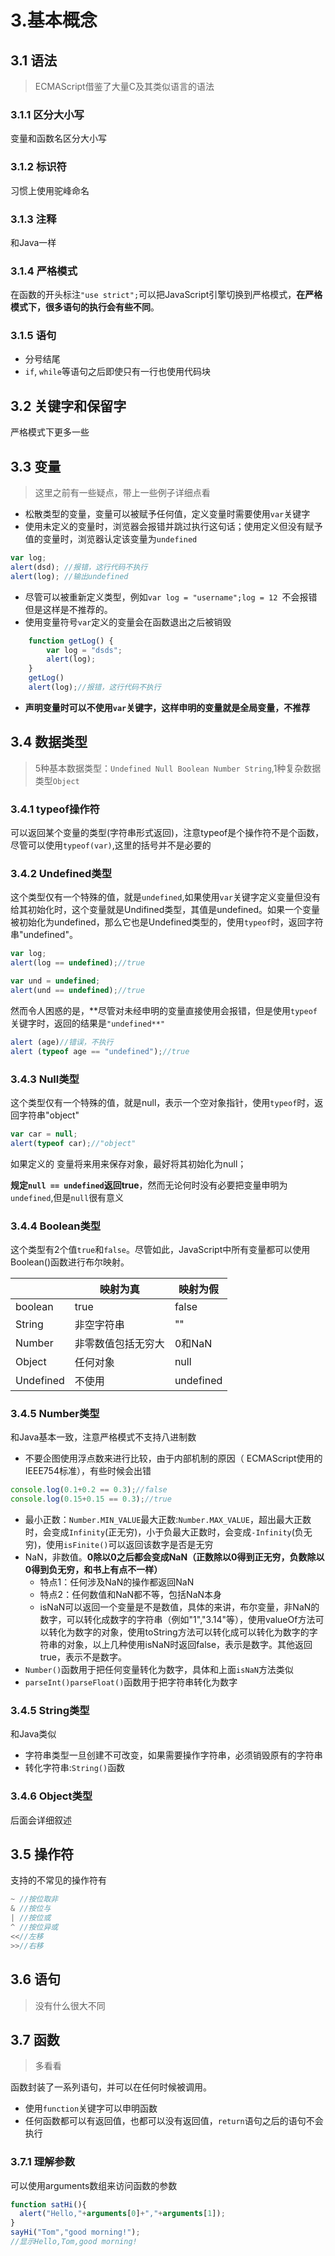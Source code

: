 # 3.基本概念

## 3.1 语法

> ECMAScript借鉴了大量C及其类似语言的语法

### 3.1.1 区分大小写

变量和函数名区分大小写

### 3.1.2 标识符

习惯上使用驼峰命名

### 3.1.3 注释

和Java一样

### 3.1.4 严格模式

在函数的开头标注`"use strict";`可以把JavaScript引擎切换到严格模式，**在严格模式下，很多语句的执行会有些不同**。

### 3.1.5 语句

- 分号结尾
- `if`, `while`等语句之后即使只有一行也使用代码块

## 3.2 关键字和保留字

严格模式下更多一些

## 3.3 变量

> 这里之前有一些疑点，带上一些例子详细点看

- 松散类型的变量，变量可以被赋予任何值，定义变量时需要使用`var`关键字
- 使用未定义的变量时，浏览器会报错并跳过执行这句话；使用定义但没有赋予值的变量时，浏览器认定该变量为`undefined`

```javascript
var log;
alert(dsd); //报错，这行代码不执行
alert(log); //输出undefined
```

- 尽管可以被重新定义类型，例如`var log = "username";log = 12 `不会报错但是这样是不推荐的。
- 使用变量符号`var`定义的变量会在函数退出之后被销毁

```javascript
    function getLog() {
        var log = "dsds";
        alert(log);
    }
    getLog()
    alert(log);//报错，这行代码不执行
```

- **声明变量时可以不使用`var`关键字，这样申明的变量就是全局变量，不推荐**

## 3.4 数据类型

> 5种基本数据类型：`Undefined Null Boolean Number String`,1种复杂数据类型`Object`

### 3.4.1 typeof操作符

可以返回某个变量的类型(字符串形式返回)，注意typeof是个操作符不是个函数，尽管可以使用`typeof(var)`,这里的括号并不是必要的

### 3.4.2 Undefined类型

这个类型仅有一个特殊的值，就是`undefined`,如果使用`var`关键字定义变量但没有给其初始化时，这个变量就是Undifined类型，其值是undefined。如果一个变量被初始化为undefined，那么它也是Undefined类型的，使用`typeof`时，返回字符串"undefined"。

```javascript
var log;
alert(log == undefined);//true

var und = undefined;
alert(und == undefined);//true
```

然而令人困惑的是，**尽管对未经申明的变量直接使用会报错，但是使用`typeof`关键字时，返回的结果是`"undefined**"`

```javascript
alert (age)//错误，不执行
alert (typeof age == "undefined");//true
```

### 3.4.3 Null类型 

这个类型仅有一个特殊的值，就是null，表示一个空对象指针，使用`typeof`时，返回字符串"object"

```javascript
var car = null;
alert(typeof car);//"object"
```

如果定义的 变量将来用来保存对象，最好将其初始化为null；

**规定`null == undefined`返回true**，然而无论何时没有必要把变量申明为`undefined`,但是`null`很有意义

### 3.4.4 Boolean类型

这个类型有2个值`true`和`false`。尽管如此，JavaScript中所有变量都可以使用Boolean()函数进行布尔映射。

|           | 映射为真      | 映射为假      |
| --------- | --------- | --------- |
| boolean   | true      | false     |
| String    | 非空字符串     | ""        |
| Number    | 非零数值包括无穷大 | 0和NaN     |
| Object    | 任何对象      | null      |
| Undefined | 不使用       | undefined |

### 3.4.5 Number类型

和Java基本一致，注意严格模式不支持八进制数

- 不要企图使用浮点数来进行比较，由于内部机制的原因（ ECMAScript使用的IEEE754标准），有些时候会出错

```javascript
console.log(0.1+0.2 == 0.3);//false
console.log(0.15+0.15 == 0.3);//true
```

- 最小正数：`Number.MIN_VALUE`最大正数:`Number.MAX_VALUE`，超出最大正数时，会变成`Infinity`(正无穷)，小于负最大正数时，会变成`-Infinity`(负无穷)，使用`isFinite()`可以返回该数字是否是无穷
- NaN，非数值。**0除以0之后都会变成NaN（正数除以0得到正无穷，负数除以0得到负无穷，和书上有点不一样）**
  - 特点1：任何涉及NaN的操作都返回NaN
  - 特点2：任何数值和NaN都不等，包括NaN本身
  - isNaN可以返回一个变量是不是数值，具体的来讲，布尔变量，非NaN的数字，可以转化成数字的字符串（例如"1","3.14"等），使用valueOf方法可以转化为数字的对象，使用toString方法可以转化成可以转化为数字的字符串的对象，以上几种使用isNaN时返回false，表示是数字。其他返回true，表示不是数字。
- `Number()`函数用于把任何变量转化为数字，具体和上面`isNaN`方法类似
- `parseInt()parseFloat()`函数用于把字符串转化为数字

### 3.4.5 String类型

和Java类似

- 字符串类型一旦创建不可改变，如果需要操作字符串，必须销毁原有的字符串
- 转化字符串:`String()`函数

### 3.4.6 Object类型

后面会详细叙述

## 3.5 操作符

支持的不常见的操作符有

```javascript
~ //按位取非
& //按位与
| //按位或
^ //按位异或
<<//左移
>>//右移
```

## 3.6 语句

> 没有什么很大不同

## 3.7 函数 

> 多看看

函数封装了一系列语句，并可以在任何时候被调用。

- 使用`function`关键字可以申明函数
- 任何函数都可以有返回值，也都可以没有返回值，`return`语句之后的语句不会执行

### 3.7.1 理解参数

可以使用arguments数组来访问函数的参数

```javascript
function satHi(){
  alert("Hello,"+arguments[0]+","+arguments[1]);
}
sayHi("Tom","good morning!");
//显示Hello,Tom,good morning! 
```



